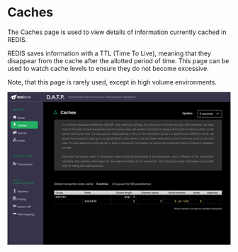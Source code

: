 # Caches

<!--
::: tip NOTE
Already know Vue 2 and just want to learn about what's new in Vue 3? Check out the [Migration Guide](/guide/migration/introduction.html)!
:::
-->

The Caches page is used to view details of information currently cached in REDIS.

REDIS saves information with a TTL (Time To Live), meaning that they disappear from the cache after the allotted
period of time. This page can be used to watch cache levels to ensure they do not become excessive.

Note, that this page is rarely used, except in high volume environments.

![DATP Node](../../assets/mondat/mondat-caches.png)

